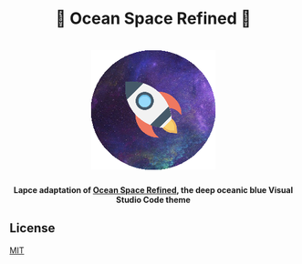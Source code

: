 <h1 align="center">🌌 Ocean Space Refined 🚀</h1>

<h1 align="center">
  <img src="https://raw.githubusercontent.com/Mikastiv/ocean-space-refined/master/images/icon.png" alt="ocean-space">
</h1>

<h4 align="center">
 Lapce adaptation of <a href="https://github.com/Mikastiv/ocean-space-refined">Ocean Space Refined</a>, the deep oceanic blue Visual Studio Code theme
</h4>

## License

[MIT](LICENSE)
